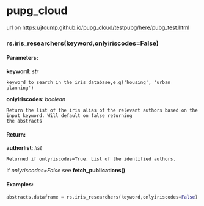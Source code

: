 # pupg_cloud


url on https://jtoump.github.io/pupg_cloud/testpubg/here/pubg_test.html


### rs.iris_researchers(keyword,onlyiriscodes=False)




#### Parameters:
**keyword**: _str_

    keyword to search in the iris database,e.g('housing', 'urban planning')
    
**onlyiriscodes**: _boolean_
    
    Return the list of the iris alias of the relevant authors based on the input keyword. Will default on false returning
    the abstracts
    
#### Return:

**authorlist**: _list_

    Returned if onlyriscodes=True. List of the identified authors.
    
If _onlyriscodes=False_ see __fetch_publications()__
    
    
    
#### Examples: 

```python
abstracts,dataframe = rs.iris_researchers(keyword,onlyiriscodes=False)
```
